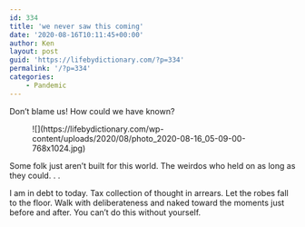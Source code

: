```yaml
---
id: 334
title: 'we never saw this coming'
date: '2020-08-16T10:11:45+00:00'
author: Ken
layout: post
guid: 'https://lifebydictionary.com/?p=334'
permalink: '/?p=334'
categories:
    - Pandemic
---
```


Don’t blame us! How could we have known?

<figure class="wp-block-image size-large">![](https://lifebydictionary.com/wp-content/uploads/2020/08/photo_2020-08-16_05-09-00-768x1024.jpg)</figure>Some folk just aren’t built for this world. The weirdos who held on as long as they could. . .

I am in debt to today. Tax collection of thought in arrears. Let the robes fall to the floor. Walk with deliberateness and naked toward the moments just before and after. You can’t do this without yourself.